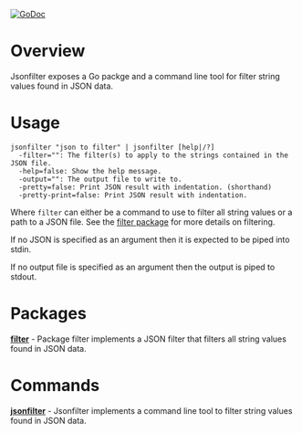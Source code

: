 [![GoDoc](https://godoc.org/github.com/dschnare/jsonfilter?status.svg)](https://godoc.org/github.com/dschnare/jsonfilter)

# Overview

Jsonfilter exposes a Go packge and a command line tool for filter string values found in JSON data.

# Usage

	jsonfilter "json to filter" | jsonfilter [help|/?]
	  -filter="": The filter(s) to apply to the strings contained in the JSON file.
	  -help=false: Show the help message.
	  -output="": The output file to write to.
	  -pretty=false: Print JSON result with indentation. (shorthand)
	  -pretty-print=false: Print JSON result with indentation.

Where `filter` can either be a command to use to filter all string values or a path to a JSON file.
See the [filter package](http://godoc.org/github.com/dschnare/jsonfilter/filter) for more details on filtering.

If no JSON is specified as an argument then it is expected to be piped into stdin.

If no output file is specified as an argument then the output is piped to stdout.

# Packages

**[filter](http://godoc.org/github.com/dschnare/jsonfilter/filter)** - Package filter implements a JSON filter that filters all string values found in JSON data.

# Commands

**[jsonfilter](http://godoc.org/github.com/dschnare/jsonfilter)** - Jsonfilter implements a command line tool to filter string values found in JSON data.